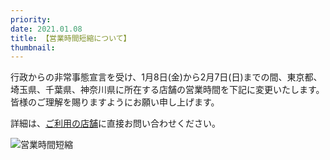 ```yaml
---
priority:
date: 2021.01.08
title: 【営業時間短縮について】
thumbnail:
---
```


行政からの非常事態宣言を受け、1月8日(金)から2月7日(日)までの間、東京都、埼玉県、千葉県、神奈川県に所在する店舗の営業時間を下記に変更いたします。
皆様のご理解を賜りますようにお願い申し上げます。

詳細は、[ご利用の店舗](https://www.outbacksteakhouse.co.jp/locations/)に直接お問い合わせください。

![営業時間短縮](https://www.outbacksteakhouse.co.jp/wp/wp-content/uploads/2021/01/emergency_schedule.jpg)
